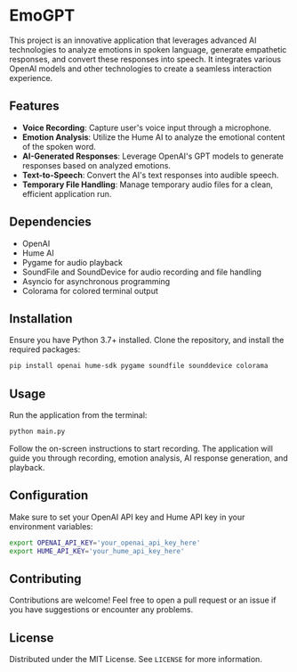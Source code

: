 # EmoGPT

This project is an innovative application that leverages advanced AI technologies to analyze emotions in spoken language, generate empathetic responses, and convert these responses into speech. It integrates various OpenAI models and other technologies to create a seamless interaction experience.

## Features

- **Voice Recording**: Capture user's voice input through a microphone.
- **Emotion Analysis**: Utilize the Hume AI to analyze the emotional content of the spoken word.
- **AI-Generated Responses**: Leverage OpenAI's GPT models to generate responses based on analyzed emotions.
- **Text-to-Speech**: Convert the AI's text responses into audible speech.
- **Temporary File Handling**: Manage temporary audio files for a clean, efficient application run.

## Dependencies

- OpenAI
- Hume AI
- Pygame for audio playback
- SoundFile and SoundDevice for audio recording and file handling
- Asyncio for asynchronous programming
- Colorama for colored terminal output

## Installation

Ensure you have Python 3.7+ installed. Clone the repository, and install the required packages:

```bash
pip install openai hume-sdk pygame soundfile sounddevice colorama
```

## Usage

Run the application from the terminal:

```bash
python main.py
```

Follow the on-screen instructions to start recording. The application will guide you through recording, emotion analysis, AI response generation, and playback.

## Configuration

Make sure to set your OpenAI API key and Hume API key in your environment variables:

```bash
export OPENAI_API_KEY='your_openai_api_key_here'
export HUME_API_KEY='your_hume_api_key_here'
```

## Contributing

Contributions are welcome! Feel free to open a pull request or an issue if you have suggestions or encounter any problems.

## License

Distributed under the MIT License. See `LICENSE` for more information.
